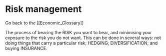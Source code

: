 # Risk management

Go back to the [[Economic_Glossary]]


The process of bearing the RISK you want to bear, and minimising your exposure to the risk you do not want. This can be done in several ways: not doing things that carry a particular risk; HEDGING; DIVERSIFICATION; and buying INSURANCE.

